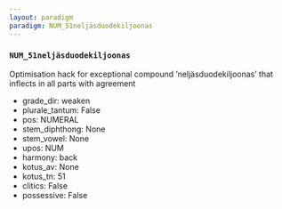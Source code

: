 ```yaml
---
layout: paradigm
paradigm: NUM_51neljäsduodekiljoonas
---
```

### ` NUM_51neljäsduodekiljoonas `

Optimisation hack for exceptional compound ’neljäsduodekiljoonas’ that inflects in all parts with agreement
* grade_dir: weaken
* plurale_tantum: False
* pos: NUMERAL
* stem_diphthong: None
* stem_vowel: None
* upos: NUM
* harmony: back
* kotus_av: None
* kotus_tn: 51
* clitics: False
* possessive: False
